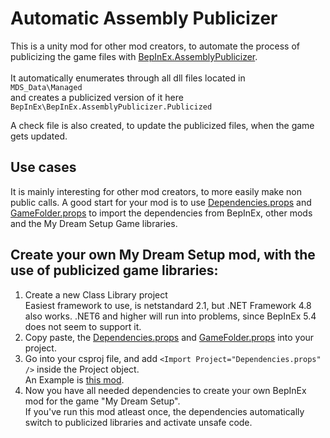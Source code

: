 # Automatic Assembly Publicizer

This is a unity mod for other mod creators, to automate the process of publicizing the game files with 
[BepInEx.AssemblyPublicizer](https://github.com/BepInEx/BepInEx.AssemblyPublicizer). 
<br/><br/>
It automatically enumerates through all dll files located in <br/>
`MDS_Data\Managed` <br/>
and creates a publicized version of it here <br/>
`BepInEx\BepInEx.AssemblyPublicizer.Publicized`

A check file is also created, to update the publicized files, when the game gets updated.

## Use cases

It is mainly interesting for other mod creators, to more easily make non public calls.
A good start for your mod is to use 
[Dependencies.props](https://github.com/My-Dream-Setup-Modding/MdsAutoPublicize/blob/master/MdsAutoPublicize/Dependencies.props)
and
[GameFolder.props](https://github.com/My-Dream-Setup-Modding/MdsAutoPublicize/blob/master/MdsAutoPublicize/GameFolder.props)
to import the dependencies from BepInEx, other mods and the My Dream Setup Game libraries.

## Create your own My Dream Setup mod, with the use of publicized game libraries:
1. Create a new Class Library project <br/>
  Easiest framework to use, is netstandard 2.1, but .NET Framework 4.8 also works. .NET6 and higher will run into problems, since BepInEx 5.4 does not seem to support it.
2. Copy paste, the
[Dependencies.props](https://github.com/My-Dream-Setup-Modding/MdsAutoPublicize/blob/master/MdsAutoPublicize/Dependencies.props) and
[GameFolder.props](https://github.com/My-Dream-Setup-Modding/MdsAutoPublicize/blob/master/MdsAutoPublicize/GameFolder.props)
into your project.
4. Go into your csproj file, and add `<Import Project="Dependencies.props" />` inside the Project object. <br/>
   An Example is [this mod](https://github.com/My-Dream-Setup-Modding/MdsAutoPublicize/blob/master/MdsAutoPublicize/MdsAutoPublicize.csproj).
5. Now you have all needed dependencies to create your own BepInEx mod for the game "My Dream Setup". <br/>
  If you've run this mod atleast once, the dependencies automatically switch to publicized libraries and activate unsafe code.
   
   
